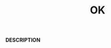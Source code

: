 ﻿---
category: 2xx
code: 200
cover: https://firebasestorage.googleapis.com/v0/b/capy-http.appspot.com/o/Capy200.webp?alt=media
coverAlt: OK
description: OK
pubDate: 2014-06-01
tags:
- 2xx
title: OK
---

__DESCRIPTION__